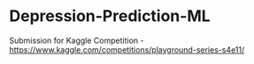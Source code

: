 # Depression-Prediction-ML

Submission for Kaggle Competition - https://www.kaggle.com/competitions/playground-series-s4e11/